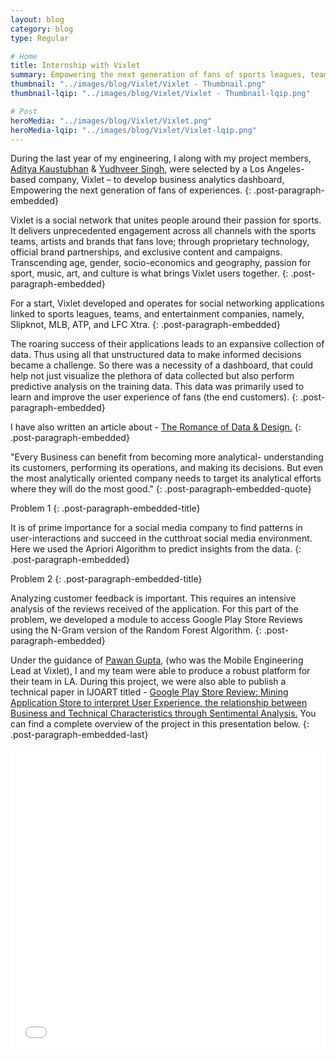```yaml
---
layout: blog
category: blog
type: Regular

# Home
title: Internship with Vixlet
summary: Empowering the next generation of fans of sports leagues, teams, and entertainment companies
thumbnail: "../images/blog/Vixlet/Vixlet - Thumbnail.png"
thumbnail-lqip: "../images/blog/Vixlet/Vixlet - Thumbnail-lqip.png"

# Post
heroMedia: "../images/blog/Vixlet/Vixlet.png"
heroMedia-lqip: "../images/blog/Vixlet/Vixlet-lqip.png"
---
```


During the last year of my engineering, I along with my project members, <a href="https://www.linkedin.com/in/adityakaustubhan/" target="_blank">Aditya Kaustubhan</a> & <a href="https://www.linkedin.com/in/yudhveer-singh/" target="_blank">Yudhveer Singh</a>, were selected by a Los Angeles-based company, Vixlet – to develop business analytics dashboard, Empowering the next generation of fans of experiences.
{: .post-paragraph-embedded}





Vixlet is a social network that unites people around their passion for sports. It delivers unprecedented engagement across all channels with the sports teams, artists and brands that fans love; through proprietary technology, official brand partnerships, and exclusive content and campaigns. Transcending age, gender, socio-economics and geography, passion for sport, music, art, and culture is what brings Vixlet users together.
{: .post-paragraph-embedded}

For a start, Vixlet developed and operates for social networking applications linked to sports leagues, teams, and entertainment companies, namely, Slipknot, MLB, ATP, and LFC Xtra.
{: .post-paragraph-embedded}

The roaring success of their applications leads to an expansive collection of data. Thus using all that unstructured data to make informed decisions became a challenge. So there was a necessity of a dashboard, that could help not just visualize the plethora of data collected but also perform predictive analysis on the training data. This data was primarily used to learn and improve the user experience of fans (the end customers). 
{: .post-paragraph-embedded}

I have also written an article about - <a href="https://medium.com/@syskaul/the-romance-of-data-and-design-ca203e87478a" target="_blank">The Romance of Data & Design.</a>
{: .post-paragraph-embedded}




"Every Business can benefit from becoming more analytical- understanding its customers, performing its operations, and making its decisions. But even the most analytically oriented company needs to target its analytical efforts where they will do the most good."
{: .post-paragraph-embedded-quote}


Problem 1
{: .post-paragraph-embedded-title}

It is of prime importance for a social media company to find patterns in user-interactions and succeed in the cutthroat social media environment. Here we used the Apriori Algorithm to predict insights from the data.
{: .post-paragraph-embedded}

Problem 2
{: .post-paragraph-embedded-title}

Analyzing customer feedback is important. This requires an intensive analysis of the reviews received of the application. For this part of the problem, we developed a module to access Google Play Store Reviews using the N-Gram version of the Random Forest Algorithm.
{: .post-paragraph-embedded}

Under the guidance of <a href="https://www.linkedin.com/in/pguptasloan/" target="_blank">Pawan Gupta</a>, (who was the Mobile Engineering Lead at Vixlet), I and my team were able to produce a robust platform for their team in LA. During this project, we were also able to publish a technical paper in IJOART titled - <a href="../files/paper.pdf" target="_blank" alt="International Journal of Advancements in Research & Technology – Google Play Store Review: Mining Application Store to interpret User Experience, the relationship between Business and Technical Characteristics through Sentimental Analysis">Google Play Store Review: Mining Application Store to interpret User Experience, the relationship between Business and Technical Characteristics through Sentimental Analysis.</a> You can find a complete overview of the project in this presentation below.
{: .post-paragraph-embedded-last}



<div class="post-embed">
<iframe src="//www.slideshare.net/slideshow/embed_code/key/wks80e1vxjyOX3" width="595" height="485" frameborder="0" marginwidth="0" marginheight="0" scrolling="no" style="margin-bottom:5px; max-width: 100%;" allowfullscreen> </iframe> <div style="margin-bottom:5px"> <strong> <a href="//www.slideshare.net/eshaankaul29/vixlet-review" title="Vixlet Review" target="_blank"></a> </strong><strong><a href="https://www.slideshare.net/eshaankaul29" target="_blank"></a></strong> </div>
</div>


